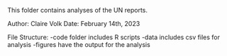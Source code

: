 This folder contains analyses of the UN reports. 

Author: Claire Volk
Date: February 14th, 2023

File Structure:
-code folder includes R scripts
-data includes csv files for analysis
-figures have the output for the analysis
